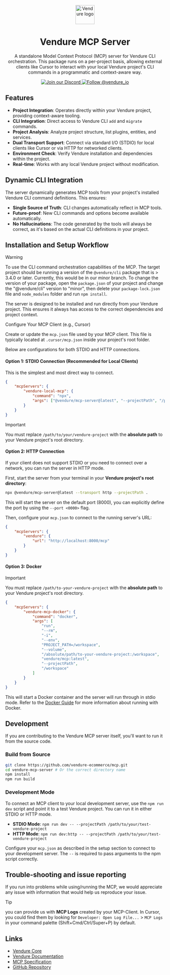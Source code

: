 <p align="center">
  <a href="https://vendure.io">
    <img alt="Vendure logo" height="60" width="auto" src="https://a.storyblok.com/f/192301/252x200/c6608214a9/brand-icon-primary.svg">
  </a>
</p>

<h1 align="center">
  Vendure MCP Server
</h1>
<p align="center">
    A standalone Model Context Protocol (MCP) server for Vendure CLI orchestration. This package runs on a per-project basis, allowing external clients like Cursor to interact with your local Vendure project's CLI commands in a programmatic and context-aware way.

</p>

<p align="center">
  <a href="https://vendure.io/community">
    <img src="https://img.shields.io/badge/join-our%20discord-7289DA.svg" alt="Join our Discord" />
  </a>
  <a href="https://twitter.com/intent/follow?screen_name=vendure_io">
    <img src="https://img.shields.io/twitter/follow/vendure_io" alt="Follow @vendure_io" />
  </a>
</p>

## Features

- **Project Integration**: Operates directly within your Vendure project, providing context-aware tooling.
- **CLI Integration**: Direct access to Vendure CLI `add` and `migrate` commands.
- **Project Analysis**: Analyze project structure, list plugins, entities, and services.
- **Dual Transport Support**: Connect via standard I/O (STDIO) for local clients like Cursor or via HTTP for networked clients.
- **Environment Check**: Verify Vendure installation and dependencies within the project.
- **Real-time**: Works with any local Vendure project without modification.

## Dynamic CLI Integration

The server dynamically generates MCP tools from your project's installed Vendure CLI command definitions. This ensures:

- **Single Source of Truth**: CLI changes automatically reflect in MCP tools.
- **Future-proof**: New CLI commands and options become available automatically.
- **No Hallucinations**: The code generated by the tools will always be correct, as it's based on the actual CLI definitions in your project.

## Installation and Setup Workflow

> [!WARNING]
> To use the CLI command orchestration capabilities of the MCP. The target project should be running a version of the `@vendure/cli` package that is > 3.4.0 or later. Currently, this would be in our minor branch.
> To change the version of your package, open the `package.json` of your project and change the "@vendure/cli" version to "minor", then delete your `package-lock.json` file and `node_modules` folder and run `npm install`.

The server is designed to be installed and run directly from your Vendure project. This ensures it always has access to the correct dependencies and project context.

Configure Your MCP Client (e.g., Cursor)

Create or update the `mcp.json` file used by your MCP client. This file is typically located at `.cursor/mcp.json` inside your project's root folder.

Below are configurations for both STDIO and HTTP connections.

#### Option 1: STDIO Connection (Recommended for Local Clients)

This is the simplest and most direct way to connect.

```json
{
    "mcpServers": {
        "vendure-local-mcp": {
            "command": "npx",
            "args": ["@vendure/mcp-server@latest", "--projectPath", "/path/to/your/vendure-project"]
        }
    }
}
```

> [!IMPORTANT]
> You must replace `/path/to/your/vendure-project` with the **absolute path** to your Vendure project's root directory.

#### Option 2: HTTP Connection

If your client does not support STDIO or you need to connect over a network, you can run the server in HTTP mode.

First, start the server from your terminal in your **Vendure project's root directory**:

```bash
npx @vendure/mcp-server@latest --transport http --projectPath .
```

This will start the server on the default port (8000), you can explicitly define the port by using the `--port <0000>` flag.

Then, configure your `mcp.json` to connect to the running server's URL:

```json
{
    "mcpServers": {
        "vendure": {
            "url": "http://localhost:8000/mcp"
        }
    }
}
```

#### Option 3: Docker

> [!IMPORTANT]
> You must replace `/path/to-your-vendure-project` with the **absolute path** to your Vendure project's root directory.

```json
{
    "mcpServers": {
        "vendure-mcp-docker": {
            "command": "docker",
            "args": [
                "run",
                "--rm",
                "-i",
                "--env",
                "PROJECT_PATH=/workspace",
                "--volume",
                "/absolute/path/to-your-vendure-project:/workspace",
                "vendure/mcp:latest",
                "--projectPath",
                "/workspace"
            ]
        }
    }
}
```

This will start a Docker container and the server will run through in stdio mode. Refer to the [Docker Guide](https://github.com/vendure-ecommerce/mcp/blob/master/README-Docker.md) for more information about running with Docker.

## Development

If you are contributing to the Vendure MCP server itself, you'll want to run it from the source code.

### Build from Source

```bash
git clone https://github.com/vendure-ecommerce/mcp.git
cd vendure-mcp-server # Or the correct directory name
npm install
npm run build
```

### Development Mode

To connect an MCP client to your local development server, use the `npm run dev` script and point it to a test Vendure project. You can run it in either STDIO or HTTP mode.

- **STDIO Mode**: `npm run dev -- --projectPath /path/to/your/test-vendure-project`
- **HTTP Mode**: `npm run dev:http -- --projectPath /path/to/your/test-vendure-project`

Configure your `mcp.json` as described in the setup section to connect to your development server. The `--` is required to pass arguments to the npm script correctly.

## Trouble-shooting and issue reporting

If you run into problems while using/running the MCP, we would appreciate any issue with information that would help us reproduce your issue.

> [!TIP]
> you can provide us with **MCP Logs** created by your MCP-Client.
> In Cursor, you could find them by looking for `Developer: Open Log File...` > `MCP Logs` in your command palette (Shift+Cmd/Ctrl/Super+P) by default.

## Links

- [Vendure Core](https://github.com/vendure-ecommerce/vendure)
- [Vendure Documentation](https://www.vendure.io/docs/)
- [MCP Specification](https://spec.modelcontextprotocol.io/)
- [GitHub Repository](https://github.com/vendure-ecommerce/mcp)
